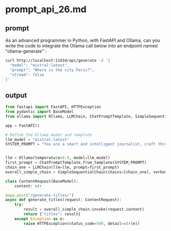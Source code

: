 # prompt_api_26.md

## prompt
As an advanced programmer in Python, with FastAPI and Ollama, can you write the code to integrate the Ollama call below into an endpoint named "ollama-generate" :

```bash
curl http://localhost:11434/api/generate -d '{
  "model": "mistral:latest",
  "prompt": "Where is the city Paris?",
  "stream": false
}'
```



## output

```python
from fastapi import FastAPI, HTTPException
from pydantic import BaseModel
from ollama import Ollama, LLMChain, ChatPromptTemplate, SimpleSequentialChain

app = FastAPI()

# Define the Ollama model and template
llm_model = "mistral:latest"
SYSTEM_PROMPT = "You are a smart and intelligent journalist, craft three compelling titles for an online post about the topic given in the content, ensuring to incorporate SEO best practices with the most common keywords from the content. Here is the format for each proposal inside an object with title as dictionary. Content: {content}""\nOutput:"


llm = Ollama(temperature=0.9, model=llm_model)
first_prompt = ChatPromptTemplate.from_template(SYSTEM_PROMPT)
chain_one = LLMChain(llm=llm, prompt=first_prompt)
overall_simple_chain = SimpleSequentialChain(chains=[chain_one], verbose=False)

class ContentRequest(BaseModel):
    content: str

@app.post("/generate-titles/")
async def generate_titles(request: ContentRequest):
    try:
        result = overall_simple_chain.invoke(request.content)
        return {"titles": result}
    except Exception as e:
        raise HTTPException(status_code=500, detail=str(e))
```